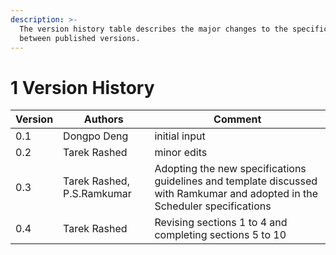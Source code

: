 ```yaml
---
description: >-
  The version history table describes the major changes to the specifications
  between published versions.
---
```


# 1 Version History

| Version | Authors                    | Comment                                                                                                                     |
| ------- | -------------------------- | --------------------------------------------------------------------------------------------------------------------------- |
| 0.1     | Dongpo Deng                | initial input                                                                                                               |
| 0.2     | Tarek Rashed               | minor edits                                                                                                                 |
| 0.3     | Tarek Rashed, P.S.Ramkumar | Adopting the new specifications guidelines and template discussed with Ramkumar and adopted in the Scheduler specifications |
| 0.4     | Tarek Rashed               | Revising sections 1 to 4 and completing sections 5 to 10                                                                    |
